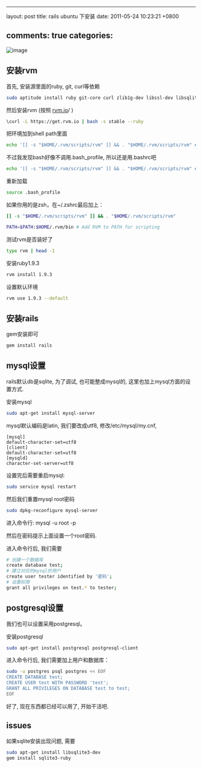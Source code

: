 
---
layout: post
title: rails ubuntu 下安装
date: 2011-05-24 10:23:21 +0800

comments: true
categories: 
---

![image](http://rubyonrails.org/images/rails.png)

安装rvm
------------------------------

首先, 安装源里面的ruby, git, curl等依赖

```bash
sudo aptitude install ruby git-core curl zlib1g-dev libssl-dev libsqlite3-dev libreadline-dev g++ gcc libxml2-dev libxslt1-dev libmysqlclient-dev libyaml-dev autoconf build-essential
```

然后安装rvm (按照
[rvm.io](http://rvm.io)/
)

```bash
\curl -L https://get.rvm.io | bash -s stable --ruby
```

把环境加到shell path里面

```bash
echo '[[ -s "$HOME/.rvm/scripts/rvm" ]] && . "$HOME/.rvm/scripts/rvm" # Load RVM function' >> ~/.bash_profile
```

不过我发现bash好像不调用.bash\_profile, 所以还是用.bashrc吧

```bash
echo '[[ -s "$HOME/.rvm/scripts/rvm" ]] && . "$HOME/.rvm/scripts/rvm" # Load RVM function' >> ~/.bashrc
```

重新加载

```bash
source .bash_profile
```

如果你用的是zsh，在~/.zshrc最后加上：

```bash
[[ -s "$HOME/.rvm/scripts/rvm" ]] && . "$HOME/.rvm/scripts/rvm" 

PATH=$PATH:$HOME/.rvm/bin # Add RVM to PATH for scripting
```

测试rvm是否装好了

```bash
type rvm | head -1
```

安装ruby1.9.3

```bash
rvm install 1.9.3
```

设置默认环境

```bash
rvm use 1.9.3 --default
```

安装rails
------------------------------

gem安装即可

```bash
gem install rails
```

mysql设置
------------------------------

rails默认db是sqlite, 为了调试, 也可能整成mysql的,
这里也加上mysql方面的设置方式.

安装mysql

```bash
sudo apt-get install mysql-server
```

mysql默认编码是latin, 我们要改成utf8, 修改/etc/mysql/my.cnf,

    [mysql]
    default-character-set=utf8
    [client]
    default-character-set=utf8
    [mysqld]
    character-set-server=utf8

设置完后需要重启mysql:

```bash
sudo service mysql restart
```

然后我们重置mysql root密码

```bash
sudo dpkg-reconfigure mysql-server 
```

进入命令行: mysql -u root -p

然后在密码提示上面设置一个root密码.

进入命令行后, 我们需要

```sh
# 创建一个数据库
create database test;
# 建立对应的mysql的用户
create user tester identified by '密码';
# 设置权限
grant all privileges on test.* to tester;
```

postgresql设置
------------------------------

我们也可以设置采用postgresql。

安装postgresql

```bash
sudo apt-get install postgresql postgresql-client
```

进入命令行后, 我们需要加上用户和数据库：

```bash
sudo -u postgres psql postgres << EOF
CREATE DATABASE test;                           
CREATE USER test WITH PASSWORD 'test';          
GRANT ALL PRIVILEGES ON DATABASE test to test;  
EOF
```

好了, 现在东西都已经可以用了, 开始干活吧.

issues
------------------------------

如果sqlite安装出现问题, 需要

```bash
sudo apt-get install libsqlite3-dev
gem install sqlite3-ruby
```
